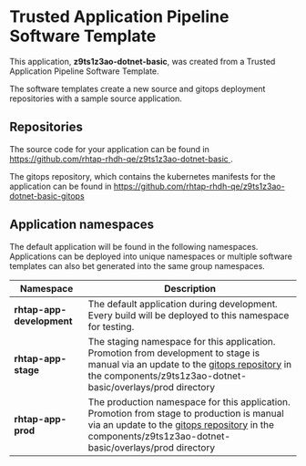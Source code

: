 # Trusted Application Pipeline Software Template

This application, **z9ts1z3ao-dotnet-basic**, was created from a Trusted Application Pipeline Software Template.

The software templates create a new source and gitops deployment repositories with a sample source application. 

## Repositories

The source code for your application can be found in [https://github.com/rhtap-rhdh-qe/z9ts1z3ao-dotnet-basic ](https://github.com/rhtap-rhdh-qe/z9ts1z3ao-dotnet-basic ).
 
The gitops repository, which contains the kubernetes manifests for the application can be found in 
[https://github.com/rhtap-rhdh-qe/z9ts1z3ao-dotnet-basic-gitops ](https://github.com/rhtap-rhdh-qe/z9ts1z3ao-dotnet-basic-gitops ) 

## Application namespaces 

The default application will be found in the following namespaces. Applications can be deployed into unique namespaces or multiple software templates can also bet generated into the same group namespaces.  

|  Namespace   |  Description   |  
| -------- | -------- |   
| **rhtap-app-development** | The default application during development. Every build will be deployed to this namespace for testing. | 
| **rhtap-app-stage** | The staging namespace for this application. Promotion from development to stage is manual via an update to the [gitops repository](https://github.com/rhtap-rhdh-qe/z9ts1z3ao-dotnet-basic-gitops ) in the components/z9ts1z3ao-dotnet-basic/overlays/prod directory |  
| **rhtap-app-prod** | The production namespace for this application. Promotion from stage to production is manual via an update to the [gitops repository](https://github.com/rhtap-rhdh-qe/z9ts1z3ao-dotnet-basic-gitops ) in the components/z9ts1z3ao-dotnet-basic/overlays/prod directory | 